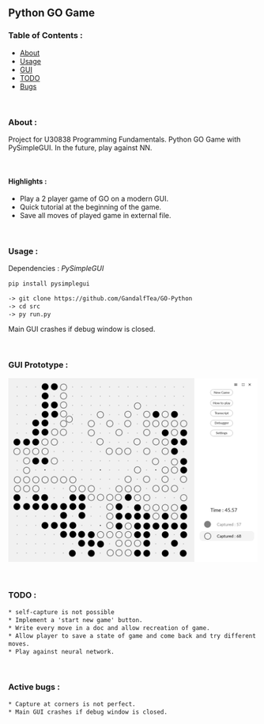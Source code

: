 ## Python GO Game


### Table of Contents :
   * [About](#about)
   * [Usage](#usage)
   * [GUI](#gui)
   * [TODO](#TODO)
   * [Bugs](#bugs)

&nbsp;

### About : <a name="about"></a>
Project for U30838 Programming Fundamentals. Python GO Game with PySimpleGUI. In the future, play against NN.

&nbsp;

#### Highlights :
 * Play a 2 player game of GO on a modern GUI.
 * Quick tutorial at the beginning of the game.
 * Save all moves of played game in external file.

&nbsp;

### Usage : <a name="usage"></a>

Dependencies : *PySimpleGUI*
```
pip install pysimplegui
```
	-> git clone https://github.com/GandalfTea/GO-Python
	-> cd src
	-> py run.py
Main GUI crashes if debug window is closed.


&nbsp;

### GUI Prototype : <a name="gui"></a>
![alt text](https://github.com/GandalfTea/GO-Python/blob/main/GUIPrototype.png)

&nbsp;

### TODO : <a name="TODO"></a>
	* self-capture is not possible
	* Implement a 'start new game' button.
	* Write every move in a doc and allow recreation of game.
	* Allow player to save a state of game and come back and try different moves.
	* Play against neural network.

&nbsp;

### Active bugs : <a name="bugs"></a>
	* Capture at corners is not perfect.
	* Main GUI crashes if debug window is closed.
